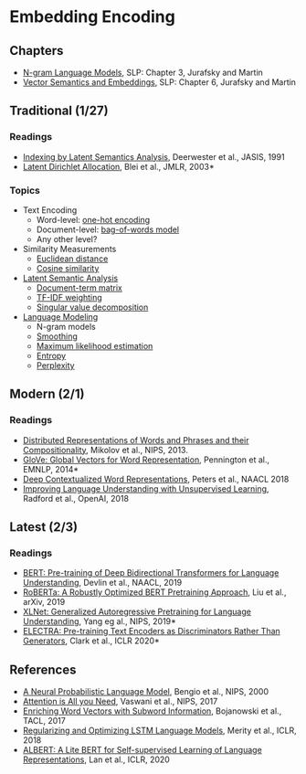 # Embedding Encoding

## Chapters

* [N-gram Language Models](https://web.stanford.edu/~jurafsky/slp3/3.pdf), SLP: Chapter 3, Jurafsky and Martin
* [Vector Semantics and Embeddings](https://web.stanford.edu/~jurafsky/slp3/6.pdf), SLP: Chapter 6, Jurafsky and Martin


## Traditional (1/27)

### Readings

* [Indexing by Latent Semantics Analysis](https://www.aminer.org/pub/53e9a8f2b7602d97032447c4/indexing-by-latent-semantics-analysis), Deerwester et al., JASIS, 1991
* [Latent Dirichlet Allocation](http://jmlr.csail.mit.edu/papers/v3/blei03a.html), Blei et al., JMLR, 2003*

### Topics

* Text Encoding
  * Word-level: [one-hot encoding](https://en.wikipedia.org/wiki/One-hot)
  * Document-level: [bag-of-words model](https://en.wikipedia.org/wiki/Bag-of-words_model)
  * Any other level?  <!-- sense, lemma, entity, frame -->
* Similarity Measurements
  * [Euclidean distance](https://en.wikipedia.org/wiki/Euclidean_distance)
  * [Cosine similarity](https://en.wikipedia.org/wiki/Cosine_similarity)
* [Latent Semantic Analysis](https://en.wikipedia.org/wiki/Latent_semantic_analysis)
  * [Document-term matrix](https://en.wikipedia.org/wiki/Document-term_matrix)
  * [TF-IDF weighting](https://en.wikipedia.org/wiki/Tf%E2%80%93idf)
  * [Singular value decomposition](https://en.wikipedia.org/wiki/Singular_value_decomposition)
* [Language Modeling](https://en.wikipedia.org/wiki/Language_model)
  * N-gram models
  * [Smoothing](https://en.wikipedia.org/wiki/Smoothing)
  * [Maximum likelihood estimation](https://en.wikipedia.org/wiki/Maximum_likelihood_estimation)
  * [Entropy](https://en.wikipedia.org/wiki/Entropy_(information_theory))
  * [Perplexity](https://en.wikipedia.org/wiki/Perplexity)



## Modern (2/1)

### Readings

* [Distributed Representations of Words and Phrases and their Compositionality](https://papers.nips.cc/paper/5021-distributed-representations-of-words-and-phrases-and-their-compositionality.html), 
Mikolov et al., NIPS, 2013.
* [GloVe: Global Vectors for Word Representation](https://www.aclweb.org/anthology/D14-1162), Pennington et al., EMNLP, 2014*
* [Deep Contextualized Word Representations](https://aclweb.org/anthology/N18-1202), Peters et al., NAACL 2018
* [Improving Language Understanding with Unsupervised Learning](https://openai.com/blog/language-unsupervised/), Radford et al., OpenAI, 2018




## Latest (2/3)

### Readings

* [BERT: Pre-training of Deep Bidirectional Transformers for Language Understanding](https://www.aclweb.org/anthology/N19-1423/), Devlin et al., NAACL, 2019
* [RoBERTa: A Robustly Optimized BERT Pretraining Approach](https://arxiv.org/abs/1907.11692), Liu et al., arXiv, 2019
* [XLNet: Generalized Autoregressive Pretraining for Language Understanding](https://papers.nips.cc/paper/2019/hash/dc6a7e655d7e5840e66733e9ee67cc69-Abstract.html), Yang eg al., NIPS, 2019*
* [ELECTRA: Pre-training Text Encoders as Discriminators Rather Than Generators](https://openreview.net/forum?id=r1xMH1BtvB), Clark et al., ICLR 2020*


## References

* [A Neural Probabilistic Language Model](https://papers.nips.cc/paper/1839-a-neural-probabilistic-language-model.html), Bengio et al., NIPS, 2000
* [Attention is All you Need](https://papers.nips.cc/paper/2017/hash/3f5ee243547dee91fbd053c1c4a845aa-Abstract.html), Vaswani et al., NIPS, 2017
* [Enriching Word Vectors with Subword Information](http://aclweb.org/anthology/Q17-1010), Bojanowski et al., TACL, 2017 
* [Regularizing and Optimizing LSTM Language Models](https://openreview.net/pdf?id=SyyGPP0TZ), Merity et al., ICLR, 2018
* [ALBERT: A Lite BERT for Self-supervised Learning of Language Representations](https://openreview.net/forum?id=H1eA7AEtvS), Lan et al., ICLR, 2020



